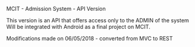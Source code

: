 MCIT - Admission System - API Version

This version is an API that offers access only to the ADMIN of the system
Will be integrated with Android as a final project on MCIT.

Modifications made on 06/05/2018 - converted from MVC to REST
